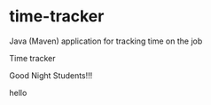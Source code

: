 # time-tracker
Java (Maven) application for tracking time on the job

Time tracker

Good Night Students!!!

hello
